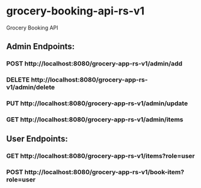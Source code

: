 # grocery-booking-api-rs-v1
Grocery Booking API

## Admin Endpoints:
### POST http://localhost:8080/grocery-app-rs-v1/admin/add
### DELETE http://localhost:8080/grocery-app-rs-v1/admin/delete
### PUT http://localhost:8080/grocery-app-rs-v1/admin/update
### GET http://localhost:8080/grocery-app-rs-v1/admin/items

## User Endpoints:
### GET http://localhost:8080/grocery-app-rs-v1/items?role=user
### POST http://localhost:8080/grocery-app-rs-v1/book-item?role=user
